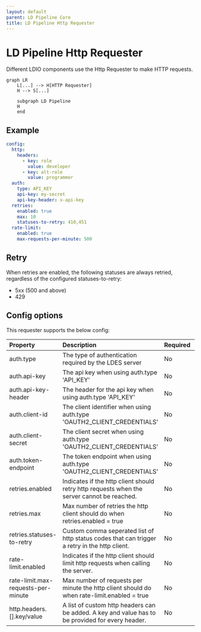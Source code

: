 ```yaml
---
layout: default
parent: LD Pipeline Core
title: LD Pipeline Http Requester
---
```


# LD Pipeline Http Requester

Different LDIO components use the Http Requester to make HTTP requests.



```mermaid
graph LR
    L[...] --> H[HTTP Requester]
    H --> S[...]

    subgraph LD Pipeline
    H
    end
```


## Example

```yaml
config:
  http:
    headers:
      - key: role
        value: developer
      - key: alt-role
        value: programmer
  auth:
    type: API_KEY
    api-key: my-secret
    api-key-header: x-api-key
  retries:
    enabled: true
    max: 10
    statuses-to-retry: 410,451
  rate-limit:
    enabled: true
    max-requests-per-minute: 500
```

## Retry

When retries are enabled, the following statuses are always retried, regardless of the configured statuses-to-retry:

- 5xx (500 and above)
- 429


## Config options

This requester supports the below config:

| Property                           | Description                                                                                      | Required | Default   | Example                     | Supported values                              |
| :--------------------------------- | :----------------------------------------------------------------------------------------------- | :------- | :-------- | :-------------------------- | :-------------------------------------------- |
| auth.type                          | The type of authentication required by the LDES server                                           | No       | NO_AUTH   | OAUTH2_CLIENT_CREDENTIALS   | NO_AUTH, API_KEY or OAUTH2_CLIENT_CREDENTIALS |
| auth.api-key                       | The api key when using auth.type 'API_KEY'                                                       | No       | N/A       | myKey                       | String                                        |
| auth.api-key-header                | The header for the api key when using auth.type 'API_KEY'                                        | No       | X-API-KEY | X-API-KEY                   | String                                        |
| auth.client-id                     | The client identifier when using auth.type 'OAUTH2_CLIENT_CREDENTIALS'                           | No       | N/A       | myId                        | String                                        |
| auth.client-secret                 | The client secret when using auth.type 'OAUTH2_CLIENT_CREDENTIALS'                               | No       | N/A       | mySecret                    | String                                        |
| auth.token-endpoint                | The token endpoint when using auth.type 'OAUTH2_CLIENT_CREDENTIALS'                              | No       | N/A       | http://localhost:8000/token | HTTP and HTTPS urls                           |
| retries.enabled                    | Indicates if the http client should retry http requests when the server cannot be reached.       | No       | true      | true                        | true or false                                 |
| retries.max                        | Max number of retries the http client should do when retries.enabled = true                      | No       | 5         | 100                         | Integer                                       |
| retries.statuses-to-retry          | Custom comma seperated list of http status codes that can trigger a retry in the http client.    | No       | N/A       | 410,451                     | Comma seperated list of Integers              |
| rate-limit.enabled                 | Indicates if the http client should limit http requests when calling the server.                 | No       | false     | false                       | true or false                                 |
| rate-limit.max-requests-per-minute | Max number of requests per minute the http client should do when rate-limit.enabled = true       | No       | 500       | 500                         | Integer                                       |
| http.headers.[].key/value          | A list of custom http headers can be added. A key and value has to be provided for every header. | No       | N/A       | role                        | String                                        |
